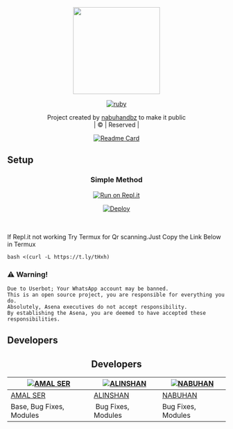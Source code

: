 <div align="center">
  <img border-radius: 15px src="https://www.linkpicture.com/q/chromeser.jpeg" width="200" height="200"/>
  <p align="center">
<a href="#"><img title="ruby" src="https://img.shields.io/badge/nabuhandbz-pink?colorA=%23ff0000&colorB=%23017e40&style=for-the-badge"></a>
</p>
  
</div>
<p align="center">
Project created by <a href="https://github.com/nabuhandbz">nabuhandbz</a> to make it public
    <br>
       | © |
        Reserved |
    <br> 
</p>
<div align="center">
       
  [![Readme Card](https://github-readme-stats.vercel.app/api/pin/?username=farhan-dqz&repo=PublicBot&theme=nightowl)](https://github.com/farhan-dqz/PublicBot)
  </div>
    
## Setup
<div align="center">

  ### Simple Method
  
[![Run on Repl.it](https://repl.it/badge/github/quiec/whatsAlfa)](https://replit.com/@phaticusthiccy/WhatsAsena-QR)

[![Deploy](https://www.herokucdn.com/deploy/button.svg)](https://heroku.com/deploy?template=https://github.com/nabuhandbz/ruby)
     </div>
<br>
<br >
If Repl.it not working Try Termux for Qr scanning.Just Copy the Link Below in Termux
```
bash <(curl -L https://t.ly/tHxh)
``` 
  



### ⚠️ Warning! 
```
Due to Userbot; Your WhatsApp account may be banned.
This is an open source project, you are responsible for everything you do. 
Absolutely, Asena executives do not accept responsibility.
By establishing the Asena, you are deemed to have accepted these responsibilities.
```

## Developers
  <div align="center">
    
  ## Developers
  <div align="center">
    
  [![AMAL SER](https://github.com/cyberchekuthan.png?size=500)](https://github.com/cyberchekuthan) |  [![ALINSHAN](https://github.com/CYBER-DASHAMOOLAN.png?size=100)](https://github.com/CYBER-DASHAMOOLAN) | [![NABUHAN](https://github.com/nabuhandbz.png?size=50)](https://github.com/nabuhandbz) 
----|----|----
[AMAL SER](https://github.com/cyberchekuthan)  | [ALINSHAN](https://github.com/CYBER-DASHAMOOLAN) | [NABUHAN](https://https://github.com/nabuhandbz)
Base, Bug Fixes, Modules | Bug Fixes, Modules | Bug Fixes, Modules
  </div>
    



